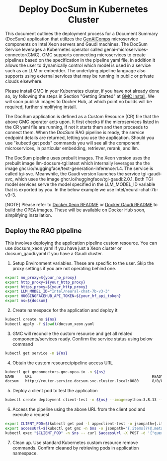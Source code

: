 <h1 align="center" id="title">Deploy DocSum in Kubernetes Cluster</h1>

This document outlines the deployment process for a Document Summary (DocSum) application that utilizes the [GenAIComps](https://github.com/opea-project/GenAIComps.git) microservice components on Intel Xeon servers and Gaudi machines.
The DocSum Service leverages a Kubernetes operator called genai-microservices-connector(GMC). GMC supports connecting microservices to create pipelines based on the specification in the pipeline yaml file, in addition it allows the user to dynamically control which model is used in a service such as an LLM or embedder. The underlying pipeline language also supports using external services that may be running in public or private clouds elsewhere.

Please install GMC in your Kubernetes cluster, if you have not already done so, by following the steps in Section "Getting Started" at [GMC Install](https://github.com/opea-project/GenAIInfra/tree/main/microservices-connector#readme). We will soon publish images to Docker Hub, at which point no builds will be required, further simplifying install.

The DocSum application is defined as a Custom Resource (CR) file that the above GMC operator acts upon. It first checks if the microservices listed in the CR yaml file are running, if not it starts them and then proceeds to connect them. When the DocSum RAG pipeline is ready, the service endpoint details are returned, letting you use the application. Should you use "kubectl get pods" commands you will see all the component microservices, in particular embedding, retriever, rerank, and llm.

The DocSum pipeline uses  prebuilt images. The Xeon version uses the prebuilt image llm-docsum-tgi:latest which internally leverages the
the image ghcr.io/huggingface/text-generation-inference:1.4. The service is called tgi-svc. Meanwhile, the Gaudi version launches the
service tgi-gaudi-svc, which uses the image ghcr.io/huggingface/tgi-gaudi:2.0.1. Both TGI model services serve the model specified in the LLM_MODEL_ID variable that is exported by you. In the below example we use Intel/neural-chat-7b-v3-3.

[NOTE]
Please refer to [Docker Xeon README](https://github.com/opea-project/GenAIExamples/blob/main/DocSum/docker/xeon/README.md) or
[Docker Gaudi README](https://github.com/opea-project/GenAIExamples/blob/main/DocSum/docker/gaudi/README.md) to build the OPEA images. 
These will be available on Docker Hub soon, simplifying installation.

## Deploy the RAG pipeline
This involves deploying the application pipeline custom resource. You can use docsum_xeon.yaml if you have just a Xeon cluster or docsum_gaudi.yaml if you have a Gaudi cluster.

1. Setup Environment variables. These are specific to the user. Skip the proxy settings if you are not operating behind one.

```bash
export no_proxy=${your_no_proxy}
export http_proxy=${your_http_proxy}
export https_proxy=${your_http_proxy}
export LLM_MODEL_ID="Intel/neural-chat-7b-v3-3"
export HUGGINGFACEHUB_API_TOKEN=${your_hf_api_token}
export ns=${docsum}
```

2. Create namespace for the application and deploy it
```bash
kubectl create ns ${ns}
kubectl apply -f $(pwd)/docsum_xeon.yaml
```

3. GMC will reconcile the custom resource and get all related components/services ready. Confirm the service status using below command
```bash
kubectl get service -n ${ns}
```

4. Obtain the custom resource/pipeline access URL

```bash
kubectl get gmconnectors.gmc.opea.io -n ${ns}
NAME     URL                                                      READY     AGE
docsum   http://router-service.docsum.svc.cluster.local:8080      8/0/8     3m
```

5. Deploy a client pod to test the application

```bash
kubectl create deployment client-test -n ${ns} --image=python:3.8.13 -- sleep infinity
```

6. Access the pipeline using the above URL from the client pod and execute a request

```bash
export CLIENT_POD=$(kubectl get pod -l app=client-test -o jsonpath={.items..metadata.name})
export accessUrl=$(kubectl get gmc -n $ns -o jsonpath="{.items[?(@.metadata.name=='docsum')].status.accessUrl}")
kubectl exec "$CLIENT_POD" -n $ns -- curl $accessUrl -X POST -d '{"query":"Text Embeddings Inference (TEI) is a toolkit for deploying and serving open source text embeddings and sequence classification models. TEI enables high-performance extraction for the most popular models, including FlagEmbedding, Ember, GTE and E5."}'  -H 'Content-Type: application/json'
```

7. Clean up. Use standard Kubernetes custom resource remove commands. Confirm cleaned by retrieving pods in application namespace.

